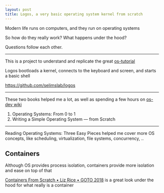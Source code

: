 ```yaml
---
layout: post
title: Logos, a very basic operating system kernel from scratch
---
```


Modern life runs on computers, and they run on operating systems 

So how do they really work? What happens under the hood?

Questions follow each other. 

---

This is a project to understand and replicate the great [os-tutorial](https://github.com/cfenollosa/os-tutorial) 

Logos bootloads a kernel, connects to the keyboard and screen, and starts a basic shell 

<https://github.com/selimslab/logos>

---

These two books helped me a lot, as well as spending a few hours on [os-dev wiki](https://wiki.osdev.org/Main_Page) 


1. Operating Systems: From 0 to 1
2. Writing a Simple Operating System — from Scratch

---

Reading Operating Systems: Three Easy Pieces helped me cover more OS concepts, like scheduling, virtualization, file systems, concurrency, .. 


## Containers

Although OS provides process isolation, containers provide more isolation and ease on top of that  

[Containers From Scratch • Liz Rice • GOTO 2018](https://www.youtube.com/watch?v=8fi7uSYlOdc) is a great look under the hood for what really is a container 




